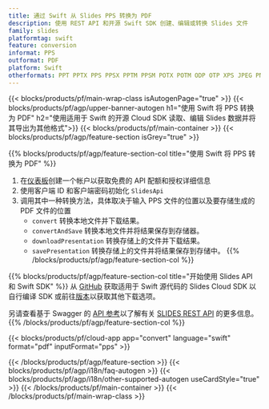 ```yaml
---
title: 通过 Swift 从 Slides PPS 转换为 PDF
description: 使用 REST API 和开源 Swift SDK 创建、编辑或转换 Slides 文件
family: slides
platformtag: swift
feature: conversion
informat: PPS
outformat: PDF
platform: Swift
otherformats: PPT PPTX PPS PPSX PPTM PPSM POTX POTM ODP OTP XPS JPEG PNG BMP TIFF SVG HTML SWF HTML5 GIF XAML MPEG4
---
```


{{< blocks/products/pf/main-wrap-class isAutogenPage="true" >}}
{{< blocks/products/pf/agp/upper-banner-autogen h1="使用 Swift 将 PPS 转换为 PDF" h2="使用适用于 Swift 的开源 Cloud SDK 读取、编辑 Slides 数据并将其导出为其他格式">}}
{{< blocks/products/pf/main-container >}}
{{< blocks/products/pf/agp/feature-section isGrey="true" >}}

{{% blocks/products/pf/agp/feature-section-col title="使用 Swift 将 PPS 转换为 PDF" %}}
1. 在<a href="https://dashboard.aspose.cloud/">仪表板</a>创建一个帐户以获取免费的 API 配额和授权详细信息
1. 使用客户端 ID 和客户端密码初始化 ```SlidesApi```
1. 调用其中一种转换方法，具体取决于输入 PPS 文件的位置以及要存储生成的 PDF 文件的位置
    - ```convert``` 转换本地文件并下载结果。
    - ```convertAndSave``` 转换本地文件并将结果保存到存储器。
    - ```downloadPresentation``` 转换存储上的文件并下载结果。
    - ```savePresentation``` 转换存储上的文件并将结果保存到存储中。
{{% /blocks/products/pf/agp/feature-section-col %}}

{{% blocks/products/pf/agp/feature-section-col title="开始使用 Slides API 和 Swift SDK" %}}
从 [GitHub](https://github.com/aspose-slides-cloud/aspose-slides-cloud-swift) 获取适用于 Swift 源代码的 Slides Cloud SDK 以自行编译 SDK 或前往[版本](https://releases.aspose.cloud/)以获取其他下载选项。
 
另请查看基于 Swagger 的 [API 参考](https://apireference.aspose.cloud/slides/)以了解有关 [SLIDES REST API](https://products.aspose.cloud/slides/curl/) 的更多信息。
{{% /blocks/products/pf/agp/feature-section-col %}}

{{< blocks/products/pf/cloud-app app="convert" language="swift" format="pdf" inputFormat="pps" >}}

{{< /blocks/products/pf/agp/feature-section >}}
{{< blocks/products/pf/agp/i18n/faq-autogen >}}
{{< blocks/products/pf/agp/i18n/other-supported-autogen useCardStyle="true" >}}
{{< /blocks/products/pf/main-container >}}
{{< /blocks/products/pf/main-wrap-class >}}